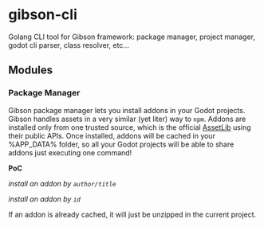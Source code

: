 # gibson-cli
Golang CLI tool for Gibson framework: package manager, project manager, godot cli parser, class resolver, etc...

## Modules

### Package Manager
Gibson package manager lets you install addons in your Godot projects.
Gibson handles assets in a very similar (yet liter) way to `npm`.
Addons are installed only from one trusted source, which is the official [AssetLib](https://godotengine.org/asset-library/asset) using their public APIs.
Once installed, addons will be cached in your %APP_DATA% folder, so all your Godot projects will be able to share addons just executing one command!

**PoC**

*install an addon by `author/title`*

*install an addon by `id`*

If an addon is already cached, it will just be unzipped in the current project.

